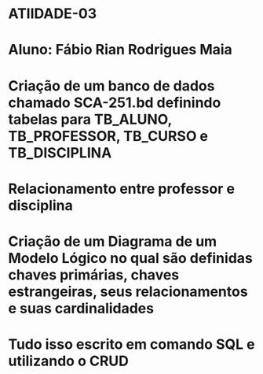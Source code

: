 # ATIIDADE-03
# Aluno: Fábio Rian Rodrigues Maia
# Criação de um banco de dados chamado SCA-251.bd definindo tabelas para TB_ALUNO, TB_PROFESSOR, TB_CURSO e TB_DISCIPLINA
# Relacionamento entre professor e disciplina
# Criação de um Diagrama de um Modelo Lógico no qual são definidas chaves primárias, chaves estrangeiras, seus relacionamentos e suas cardinalidades
# Tudo isso escrito em comando SQL e utilizando o CRUD

